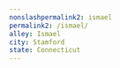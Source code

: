 ```yaml
---
﻿nonslashpermalink2: ismael
permalink2: /ismael/
alley: Ismael
city: Stamford
state: Connecticut
---
```

